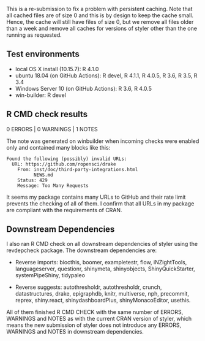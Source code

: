 This is a re-submission to fix a problem with persistent caching. Note that
all cached files are of size 0 and this is by design to keep the cache small.
Hence, the cache will still have files of size 0, but we remove all files older
than a week and remove all caches for versions of styler other than the one 
running as requested.

## Test environments

* local OS X install (10.15.7): R 4.1.0
* ubuntu 18.04 (on GitHub Actions): R devel, R 4.1.1, R 4.0.5, R 3.6, R 3.5, R 3.4
* Windows Server 10 (on GitHub Actions): R 3.6, R 4.0.5
* win-builder: R devel

## R CMD check results

0 ERRORS | 0 WARNINGS | 1 NOTES

The note was generated on winbuilder when incoming checks were enabled only and 
contained many blocks like this: 

```
Found the following (possibly) invalid URLs:
  URL: https://github.com/ropensci/drake
    From: inst/doc/third-party-integrations.html
          NEWS.md
    Status: 429
    Message: Too Many Requests
```    

It seems my package contains many URLs to GitHub and their rate limit prevents
the checking of all of them. I confirm that all URLs in my
package are compliant with the requirements of CRAN.

## Downstream Dependencies

I also ran R CMD check on all downstream dependencies of styler using the 
revdepcheck package. The 
downstream dependencies are: 

* Reverse imports: biocthis, boomer, exampletestr, flow, iNZightTools, 
  languageserver, questionr, shinymeta, shinyobjects, ShinyQuickStarter, 
  systemPipeShiny, tidypaleo
  	
* Reverse suggests: autothresholdr, autothresholdr, crunch, datastructures, 
  drake, epigraphdb, knitr, multiverse, nph, precommit, reprex, shiny.react,
  shinydashboardPlus, shinyMonacoEditor, usethis.



All of them finished R CMD CHECK with the same number of ERRORS, WARNINGS and 
NOTES as with the current CRAN version of styler, which means the new 
submission of styler does not introduce any ERRORS, WARNINGS and NOTES in 
downstream dependencies.
